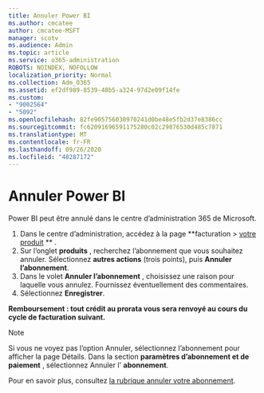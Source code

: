 ```yaml
---
title: Annuler Power BI
ms.author: cmcatee
author: cmcatee-MSFT
manager: scotv
ms.audience: Admin
ms.topic: article
ms.service: o365-administration
ROBOTS: NOINDEX, NOFOLLOW
localization_priority: Normal
ms.collection: Adm_O365
ms.assetid: ef2df989-8539-48b5-a324-97d2e09f14fe
ms.custom:
- "9002564"
- "5092"
ms.openlocfilehash: 82fe905756030970241d0be48e5fb2d37e8386cc
ms.sourcegitcommit: fc62091696591175280c02c29876530d485c7871
ms.translationtype: MT
ms.contentlocale: fr-FR
ms.lasthandoff: 09/26/2020
ms.locfileid: "48287172"
---
```

# <a name="cancel-power-bi"></a>Annuler Power BI

Power BI peut être annulé dans le centre d’administration 365 de Microsoft.

1. Dans le centre d’administration, accédez à la page **facturation > [votre produit](https://go.microsoft.com/fwlink/p/?linkid=842054) ** .
2. Sur l’onglet **produits** , recherchez l’abonnement que vous souhaitez annuler. Sélectionnez **autres actions** (trois points), puis **Annuler l’abonnement**.
3. Dans le volet **Annuler l’abonnement** , choisissez une raison pour laquelle vous annulez. Fournissez éventuellement des commentaires.
4. Sélectionnez **Enregistrer**.

**Remboursement : tout crédit au prorata vous sera renvoyé au cours du cycle de facturation suivant.**

> [!NOTE]
> Si vous ne voyez pas l’option Annuler, sélectionnez l’abonnement pour afficher la page Détails. Dans la section **paramètres d’abonnement et de paiement** , sélectionnez Annuler l' **abonnement**.

Pour en savoir plus, consultez [la rubrique annuler votre abonnement](https://docs.microsoft.com/microsoft-365/commerce/subscriptions/cancel-your-subscription).